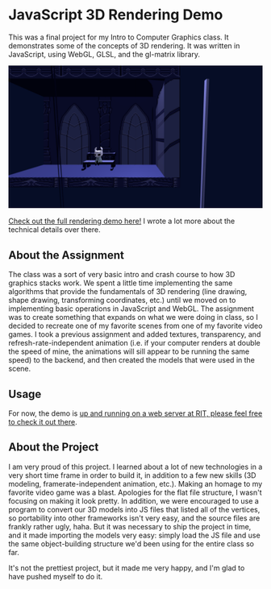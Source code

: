# JavaScript 3D Rendering Demo

This was a final project for my Intro to Computer Graphics class. It demonstrates some of the concepts of 3D rendering. It was written in JavaScript, using WebGL, GLSL, and the gl-matrix library.

![A screenshot from the rendering demo, depicting a scene from Hollow Knight: The Knight sitting on a bench in the City of Tears with rain crossing in front of the viewer](/assets/img/js3drd_screenshot.png)

[Check out the full rendering demo here!](https://people.rit.edu/pps3941/GraphicsFinal/cityoftears.html) I wrote a lot more about the technical details over there.

## About the Assignment

The class was a sort of very basic intro and crash course to how 3D graphics stacks work. We spent a little time implementing the same algorithms that provide the fundamentals of 3D rendering (line drawing, shape drawing, transforming coordinates, etc.) until we moved on to implementing basic operations in JavaScript and WebGL. The assignment was to create something that expands on what we were doing in class, so I decided to recreate one of my favorite scenes from one of my favorite video games. I took a previous assignment and added textures, transparency, and refresh-rate-independent animation (i.e. if your computer renders at double the speed of mine, the animations will sill appear to be running the same speed) to the backend, and then created the models that were used in the scene.

## Usage

For now, the demo is [up and running on a web server at RIT, please feel free to check it out there](https://people.rit.edu/pps3941/GraphicsFinal/cityoftears.html).

## About the Project

I am very proud of this project. I learned about a lot of new technologies in a very short time frame in order to build it, in addition to a few new skills (3D modeling, framerate-independent animation, etc.). Making an homage to my favorite video game was a blast. Apologies for the flat file structure, I wasn't focusing on making it look pretty. In addition, we were encouraged to use a program to convert our 3D models into JS files that listed all of the vertices, so portability into other frameworks isn't very easy, and the source files are frankly rather ugly, haha. But it was necessary to ship the project in time, and it made importing the models very easy: simply load the JS file and use the same object-building structure we'd been using for the entire class so far.

It's not the prettiest project, but it made me very happy, and I'm glad to have pushed myself to do it.
